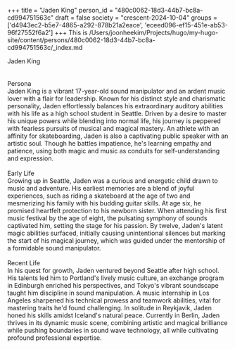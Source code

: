 +++
title = "Jaden King"
person_id = "480c0062-18d3-44b7-bc8a-cd994751563c"
draft = false
society = "crescent-2024-10-04"
groups = ['d4943ec2-b5e7-4865-a292-878b21a2eace', 'eceed096-ef15-451e-ab53-96f27552f6a2']
+++
This is /Users/joonheekim/Projects/hugo/my-hugo-site/content/persons/480c0062-18d3-44b7-bc8a-cd994751563c/_index.md

<div class="h1_right">Jaden King</div><br>
<br>
<div class="h2">Persona</div><div class="plain">Jaden King is a vibrant 17-year-old sound manipulator and an ardent music lover with a flair for leadership. Known for his distinct style and charismatic personality, Jaden effortlessly balances his extraordinary auditory abilities with his life as a high school student in Seattle. Driven by a desire to master his unique powers while blending into normal life, his journey is peppered with fearless pursuits of musical and magical mastery. An athlete with an affinity for skateboarding, Jaden is also a captivating public speaker with an artistic soul. Though he battles impatience, he's learning empathy and patience, using both magic and music as conduits for self-understanding and expression.</div><br>
<div class="h2">Early Life</div><div class="plain">Growing up in Seattle, Jaden was a curious and energetic child drawn to music and adventure. His earliest memories are a blend of joyful experiences, such as riding a skateboard at the age of two and mesmerizing his family with his budding guitar skills. At age six, he promised heartfelt protection to his newborn sister. When attending his first music festival by the age of eight, the pulsating symphony of sounds captivated him, setting the stage for his passion. By twelve, Jaden's latent magic abilities surfaced, initially causing unintentional silences but marking the start of his magical journey, which was guided under the mentorship of a formidable sound manipulator.</div><br>
<div class="h2">Recent Life</div><div class="plain">In his quest for growth, Jaden ventured beyond Seattle after high school. His talents led him to Portland's lively music culture, an exchange program in Edinburgh enriched his perspectives, and Tokyo's vibrant soundscape taught him discipline in sound manipulation. A music internship in Los Angeles sharpened his technical prowess and teamwork abilities, vital for mastering traits he'd found challenging. In solitude in Reykjavik, Jaden honed his skills amidst Iceland's natural peace. Currently in Berlin, Jaden thrives in its dynamic music scene, combining artistic and magical brilliance while pushing boundaries in sound wave technology, all while cultivating profound professional expertise.</div><br>
